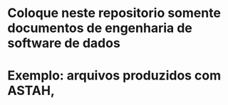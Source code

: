 # Coloque neste repositorio somente documentos de engenharia de software de dados
# Exemplo: arquivos produzidos com ASTAH, 
